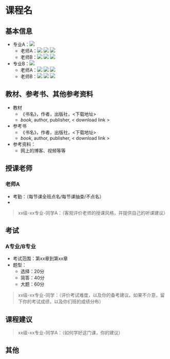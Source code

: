 <!-- 请按照以下模板填写，填写完后删除模板文字 -->

# 课程名

## 基本信息

- 专业A：![](https://img.shields.io/badge/必修-4学分-blue)
  - 老师A：![](https://img.shields.io/badge/作业-20%25-blue) ![](https://img.shields.io/badge/论文-20%25-yellow) ![](https://img.shields.io/badge/考试-60%25-red)
  - 老师B：![](https://img.shields.io/badge/作业-20%25-blue) ![](https://img.shields.io/badge/论文-20%25-yellow) ![](https://img.shields.io/badge/考试-60%25-red)
- 专业B：![](https://img.shields.io/badge/必修-4学分-blue)
  - 老师A：![](https://img.shields.io/badge/作业-20%25-blue) ![](https://img.shields.io/badge/论文-20%25-yellow) ![](https://img.shields.io/badge/考试-60%25-red)
  - 老师B：![](https://img.shields.io/badge/作业-20%25-blue) ![](https://img.shields.io/badge/论文-20%25-yellow) ![](https://img.shields.io/badge/考试-60%25-red)

## 教材、参考书、其他参考资料

- 教材
  - 《书名》，作者，出版社，<下载地址>
  - *book*, author, publisher, < download link >
- 参考书
  - 《书名》，作者，出版社，<下载地址>
  - *book*, author, publisher, < download link >
- 参考资料：
  - 网上的博客、视频等等

## 授课老师

### 老师A

- 考勤：（每节课全班点名/每节课抽查/不点名）
- 

> xx级-xx专业-同学A：（客观评价老师的授课风格，并提供自己的听课建议）

## 考试

### A专业/B专业

- 考试范围：第xx章到第xx章
- 题型：
  - 选择：20分
  - 简答：40分
  - 大题：60分

> xx级-xx专业-同学：（评价考试难度，以及你的备考建议。如果不介意，留下你的考试成绩，以及你们班的成绩分布）

## 课程建议

> xx级-xx专业-同学A：（如何学好这门课，你的建议）

## 其他

<!-- 上述没有概括的信息 -->